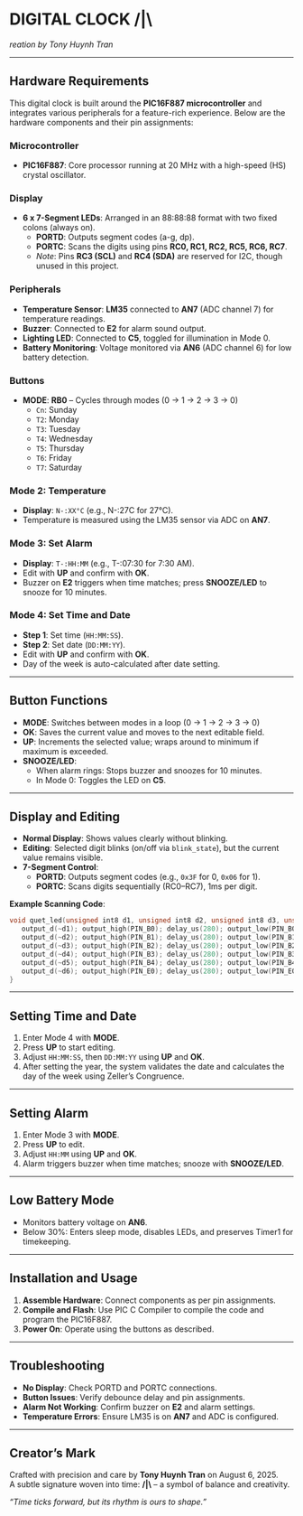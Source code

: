 # DIGITAL CLOCK /|\  
*reation by Tony Huynh Tran*

---

## Hardware Requirements  
This digital clock is built around the **PIC16F887 microcontroller** and integrates various peripherals for a feature-rich experience. Below are the hardware components and their pin assignments:  

### Microcontroller  
- **PIC16F887**: Core processor running at 20 MHz with a high-speed (HS) crystal oscillator.  

### Display  
- **6 x 7-Segment LEDs**: Arranged in an 88:88:88 format with two fixed colons (always on).  
  - **PORTD**: Outputs segment codes (a-g, dp).  
  - **PORTC**: Scans the digits using pins **RC0, RC1, RC2, RC5, RC6, RC7**.  
  - *Note*: Pins **RC3 (SCL)** and **RC4 (SDA)** are reserved for I2C, though unused in this project.  

### Peripherals  
- **Temperature Sensor**: **LM35** connected to **AN7** (ADC channel 7) for temperature readings.  
- **Buzzer**: Connected to **E2** for alarm sound output.  
- **Lighting LED**: Connected to **C5**, toggled for illumination in Mode 0.  
- **Battery Monitoring**: Voltage monitored via **AN6** (ADC channel 6) for low battery detection.  

### Buttons  
- **MODE**: **RB0** – Cycles through modes (0 → 1 → 2 → 3 → 0)
  - `Cn`: Sunday  
  - `T2`: Monday  
  - `T3`: Tuesday  
  - `T4`: Wednesday  
  - `T5`: Thursday  
  - `T6`: Friday  
  - `T7`: Saturday  

### Mode 2: Temperature  
- **Display**: `N-:XX°C` (e.g., N-:27C for 27°C).  
- Temperature is measured using the LM35 sensor via ADC on **AN7**.  

### Mode 3: Set Alarm  
- **Display**: `T-:HH:MM` (e.g., T-:07:30 for 7:30 AM).  
- Edit with **UP** and confirm with **OK**.  
- Buzzer on **E2** triggers when time matches; press **SNOOZE/LED** to snooze for 10 minutes.  

### Mode 4: Set Time and Date  
- **Step 1**: Set time (`HH:MM:SS`).  
- **Step 2**: Set date (`DD:MM:YY`).  
- Edit with **UP** and confirm with **OK**.  
- Day of the week is auto-calculated after date setting.  

---

## Button Functions  
- **MODE**: Switches between modes in a loop (0 → 1 → 2 → 3 → 0)
- **OK**: Saves the current value and moves to the next editable field.  
- **UP**: Increments the selected value; wraps around to minimum if maximum is exceeded.  
- **SNOOZE/LED**:  
  - When alarm rings: Stops buzzer and snoozes for 10 minutes.  
  - In Mode 0: Toggles the LED on **C5**.  

---

## Display and Editing  
- **Normal Display**: Shows values clearly without blinking.  
- **Editing**: Selected digit blinks (on/off via `blink_state`), but the current value remains visible.  
- **7-Segment Control**:  
  - **PORTD**: Outputs segment codes (e.g., `0x3F` for 0, `0x06` for 1).  
  - **PORTC**: Scans digits sequentially (RC0–RC7), 1ms per digit.  

**Example Scanning Code**:  
```c
void quet_led(unsigned int8 d1, unsigned int8 d2, unsigned int8 d3, unsigned int8 d4, unsigned int8 d5, unsigned int8 d6) {
   output_d(~d1); output_high(PIN_B0); delay_us(280); output_low(PIN_B0);
   output_d(~d2); output_high(PIN_B1); delay_us(280); output_low(PIN_B1);
   output_d(~d3); output_high(PIN_B2); delay_us(280); output_low(PIN_B2);
   output_d(~d4); output_high(PIN_B3); delay_us(280); output_low(PIN_B3);
   output_d(~d5); output_high(PIN_B4); delay_us(280); output_low(PIN_B4);
   output_d(~d6); output_high(PIN_E0); delay_us(280); output_low(PIN_E0);
}
```

---

## Setting Time and Date  
1. Enter Mode 4 with **MODE**.  
2. Press **UP** to start editing.  
3. Adjust `HH:MM:SS`, then `DD:MM:YY` using **UP** and **OK**.  
4. After setting the year, the system validates the date and calculates the day of the week using Zeller’s Congruence.  

---

## Setting Alarm  
1. Enter Mode 3 with **MODE**.  
2. Press **UP** to edit.  
3. Adjust `HH:MM` using **UP** and **OK**.  
4. Alarm triggers buzzer when time matches; snooze with **SNOOZE/LED**.  

---

## Low Battery Mode  
- Monitors battery voltage on **AN6**.  
- Below 30%: Enters sleep mode, disables LEDs, and preserves Timer1 for timekeeping.  

---

## Installation and Usage  
1. **Assemble Hardware**: Connect components as per pin assignments.  
2. **Compile and Flash**: Use PIC C Compiler to compile the code and program the PIC16F887.  
3. **Power On**: Operate using the buttons as described.  

---

## Troubleshooting  
- **No Display**: Check PORTD and PORTC connections.  
- **Button Issues**: Verify debounce delay and pin assignments.  
- **Alarm Not Working**: Confirm buzzer on **E2** and alarm settings.  
- **Temperature Errors**: Ensure LM35 is on **AN7** and ADC is configured.  

---

## Creator’s Mark  
Crafted with precision and care by **Tony Huynh Tran** on August 6, 2025.  
A subtle signature woven into time: **/|\\** – a symbol of balance and creativity.  

*“Time ticks forward, but its rhythm is ours to shape.”*
